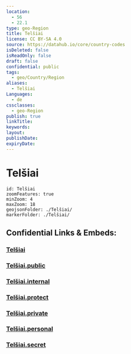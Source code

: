 ```yaml
---
location:
  - 56
  - 22.1
type: geo-Region
title: Telšiai
license: CC BY-SA 4.0
source: https://datahub.io/core/country-codes
isDeleted: false
isReadOnly: false
draft: false
confidential: public
tags:
  - geo/Country/Region
aliases:
  - Telšiai
Languages:
  - de
cssclasses:
  - geo-Region
publish: true
linkTitle:
keywords:
layout:
publishDate:
expiryDate:
---
```


# Telšiai

```leaflet
id: Telšiai
zoomFeatures: true 
minZoom: 4 
maxZoom: 18
geojsonFolder: ./Telšiai/
markerFolder: ./Telšiai/
```


## Confidential Links & Embeds: 

### [Telšiai](/_Standards/Earth/Continent/Europe/Europe~North/Lithuania/Counties~Lithuania/Telšiai.md) 

### [Telšiai.public](/_public/Earth/Continent/Europe/Europe~North/Lithuania/Counties~Lithuania/Telšiai.public.md) 

### [Telšiai.internal](/_internal/Earth/Continent/Europe/Europe~North/Lithuania/Counties~Lithuania/Telšiai.internal.md) 

### [Telšiai.protect](/_protect/Earth/Continent/Europe/Europe~North/Lithuania/Counties~Lithuania/Telšiai.protect.md) 

### [Telšiai.private](/_private/Earth/Continent/Europe/Europe~North/Lithuania/Counties~Lithuania/Telšiai.private.md) 

### [Telšiai.personal](/_personal/Earth/Continent/Europe/Europe~North/Lithuania/Counties~Lithuania/Telšiai.personal.md) 

### [Telšiai.secret](/_secret/Earth/Continent/Europe/Europe~North/Lithuania/Counties~Lithuania/Telšiai.secret.md)

